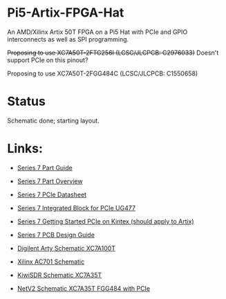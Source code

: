 # Pi5-Artix-FPGA-Hat
An AMD/Xilinx Artix 50T FPGA on a Pi5 Hat with PCIe and GPIO interconnects as well as SPI programming.

~~Proposing to use XC7A50T-2FTG256I (LCSC/JLCPCB: C2976033)~~ Doesn't support PCIe on this pinout?

Proposing to use XC7A50T-2FGG484C (LCSC/JLCPCB: C1550658)

# Status

Schematic done; starting layout.

# Links:

* [Series 7 Part Guide](https://docs.xilinx.com/v/u/en-US/7-series-product-selection-guide)

* [Series 7 Part Overview](https://docs.xilinx.com/v/u/en-US/ds180_7Series_Overview)

* [Series 7 PCIe Datasheet](https://docs.xilinx.com/v/u/en-US/ds821_7series_pcie)

* [Series 7 Integrated Block for PCIe UG477](https://docs.xilinx.com/v/u/en-US/ug477_7Series_IntBlock_PCIe)

* [Series 7 Getting Started PCIe on Kintex (should apply to Artix)](https://numato.com/kb/getting-started-with-pci-express-on-nereid/)

* [Series 7 PCB Design Guide](https://docs.xilinx.com/v/u/en-US/ug483_7Series_PCB)

* [Digilent Arty Schematic XC7A100T](https://digilent.com/reference/_media/programmable-logic/arty-a7/arty-a7-e2-sch.pdf)

* [Xilinx AC701 Schematic](https://www.xilinx.com/support/documents/boards_and_kits/artix-7/ac701-schematic-xtp218-rev1-0.pdf)

* [KiwiSDR Schematic XC7A35T](http://kiwisdr.com/docs/KiwiSDR/kiwi.schematic.pdf)

* [NetV2 Schematic XC7A35T FGG484 with PCIe](https://github.com/AlphamaxMedia/netv2-mainboard/blob/master/netv2mvp-pvt1.pdf)
